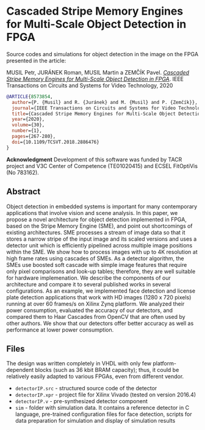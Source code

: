 # Cascaded Stripe Memory Engines for Multi-Scale Object Detection in FPGA
Source codes and simulations for object detection in the image on the FPGA presented in the article:

MUSIL Petr, JURÁNEK Roman, MUSIL Martin a ZEMČÍK Pavel. [*Cascaded Stripe Memory Engines for Multi-Scale Object Detection in FPGA*](https://ieeexplore.ieee.org/document/8573854). IEEE Transactions on Circuits and Systems for Video Technology, 2020

```bibtex
@ARTICLE{8573854,
  author={P. {Musil} and R. {Juránek} and M. {Musil} and P. {Zemčík}},
  journal={IEEE Transactions on Circuits and Systems for Video Technology}, 
  title={Cascaded Stripe Memory Engines for Multi-Scale Object Detection in FPGA}, 
  year={2020},
  volume={30},
  number={1},
  pages={267-280},
  doi={10.1109/TCSVT.2018.2886476}
}
```

**Acknowledgment** Development of this software was funded by TACR project and V3C Center of Competence (TE01020415) and ECSEL FitOptiVis (No 783162).
 

## Abstract
Object detection in embedded systems is important for many contemporary applications that involve vision and scene analysis. In this paper, we propose a novel architecture for object detection implemented in FPGA, based on the Stripe Memory Engine (SME), and point out shortcomings of existing architectures. SME processes a stream of image data so that it stores a narrow stripe of the input image and its scaled versions and uses a detector unit which is efficiently pipelined across multiple image positions within the SME. We show how to process images with up to 4K resolution at high frame rates using cascades of SMEs. As a detector algorithm, the SMEs use boosted soft cascade with simple image features that require only pixel comparisons and look-up tables; therefore, they are well suitable for hardware implemenation. We describe the components of our architecture and compare it to several published works in several configurations. As an example, we implemented face detection and license plate detection applications that work with HD images (1280 x 720 pixels) running at over 60 frames/s on Xilinx Zynq platform. We analyzed their power consumption, evaluated the accuracy of our detectors, and compared them to Haar Cascades from OpenCV that are often used by other authors. We show that our detectors offer better accuracy as well as performance at lower power consumption.

## Files
The design was written completely in VHDL with only few platform-dependent blocks (such as 36 kbit BRAM capacity); thus, it could be relatively easily adapted to various FPGAs, even from different vendor. 
* `detectorIP.src` - structured source code of the detector
* `detectorIP.xpr` - project file for Xilinx Vivado (tested on version 2016.4)
* `detectorIP.v` - pre-synthesized detector component
* `sim` - folder with simulation data. It contains a reference detector in C language, pre-trained configuration files for face detection, scripts for data preparation for simulation and display of simulation results
